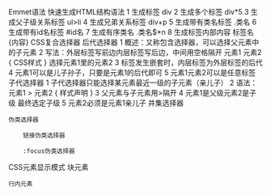 Emmet语法
    快速生成HTML结构语法
        1 生成标签   div
        2 生成多个标签   div*5
        3 生成父子级关系标签     ul>li
        4 生成兄弟关系标签      div+p
        5 生成带有类名标签      .类名
        6 生成带有id名标签      #id名
        7 生成有序类名          .类名$*n
        8 生成标签内部内容      标签名{内容}
CSS复合选择器
    后代选择器
        1 概述：又称包含选择器，可以选择父元素中的子元素
        2 写法：外层标签写前边内层标签写后边，中间用空格隔开  元素1 元素2 { CSS样式 } 选择元素1里的元素2
        3 标签发生嵌套时，内层标签为外层标签的后代
        4 元素1可以是儿子孙子，只要是元素1的后代即可
        5 元素1元素2可以是任意标签
    子代选择器
        1 子代选择器只能选择某元素最近一级的子元素（亲儿子）
        2 语法：元素1 > 元素2 { 样式声明 }
        3 父元素与子元素用>隔开
        4 元素1是父级元素2是子级 最终选定子级
        5 元素2必须是元素1亲儿子
    并集选择器

    伪类选择器

        链接伪类选择器

        :focus伪类选择器

CSS元素显示模式
    块元素

    行内元素

